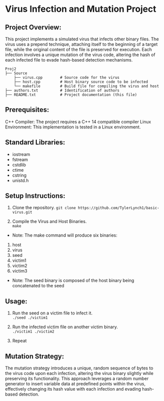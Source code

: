 # Virus Infection and Mutation Project

## Project Overview:
This project implements a simulated virus that infects other binary files. The virus uses a prepend technique, attaching itself to the beginning of a target file, while the original content of the file is preserved for execution. Each infection involves a unique mutation of the virus code, altering the hash of each infected file to evade hash-based detection mechanisms.

    Proj2
    ├── Source
        ├── virus.cpp        # Source code for the virus
        ├── host.cpp         # Host binary source code to be infected
        └── makefile         # Build file for compiling the virus and host
    ├── authors.txt	         # Identification of authors
    ├── README.txt           # Project documentation (this file)

## Prerequisites:
C++ Compiler: The project requires a C++ 14 compatible compiler
Linux Environment: This implementation is tested in a Linux environment.
## Standard Libraries: 
* iostream
* fstream
* cstdlib
* ctime
* cstring
* unistd.h

## Setup Instructions:
1) Clone the repository.
```git clone https://github.com/TylerLynch1/basic-virus.git```

2) Compile the Virus and Host Binaries.  
```make```

* Note: The make command will produce six binaries:
<ol>
<li>host
<li>virus
<li>seed
<li>victim1  
<li>victim2  
<li>victim3  
</ol>

* Note: The seed binary is composed of the host binary being concatenated to the seed

## Usage:
1) Run the seed on a victim file to infect it.  
```./seed ./victim1```

2) Run the infected victim file on another victim binary.  
```./victim1 ./victim2```

3) Repeat

## Mutation Strategy:
The mutation strategy introduces a unique, random sequence of bytes to the virus code upon each infection, altering the virus binary slightly while preserving its functionality. This approach leverages a random number generator to insert variable data at predefined points within the virus, effectively changing its hash value with each infection and evading hash-based detection.
